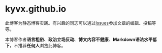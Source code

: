 # kyvx.github.io

此博客为静态博客实践。有兴趣的同志可以通过[Issues](https://github.com/kyvx/kyvx.github.io/issues)参加文章的编辑、投稿等等。

本博客作者**语言粗俗**、**政治立场反动**、**博文内容不健康**、**Markdown语法水平低下**，不推荐**任何人**浏览此博客。
